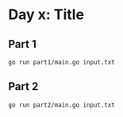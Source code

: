 # Day x: Title

## Part 1


```
go run part1/main.go input.txt
```


## Part 2


```
go run part2/main.go input.txt
```
